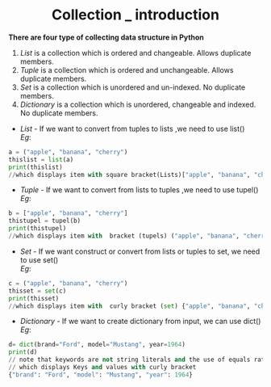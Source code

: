 <h1 align="center">Collection _ introduction</h1>

**There are four type of collecting data structure in Python**

1. *List* is a collection which is ordered and changeable. Allows duplicate members.
2. *Tuple* is a collection which is ordered and unchangeable. Allows duplicate members.
3. *Set* is a collection which is unordered and un-indexed. No duplicate members.
4. *Dictionary* is a collection which is unordered, changeable and indexed. No duplicate members.

* *List* - If we want to convert from tuples to lists ,we need to use list() <br />
 *Eg*: 	
```python
a = ("apple", "banana", "cherry") 
thislist = list(a) 
print(thislist) 
//which displays item with square bracket(Lists)["apple", "banana", "cherry"]
```

* *Tuple* - If we want to convert from lists to tuples ,we need to use tupel() <br />
 *Eg*: 	
```python
b = ["apple", "banana", "cherry"] 			
thistupel = tupel(b) 
print(thistupel) 
//which displays item with  bracket (tupels) ("apple", "banana", "cherry")
```

* *Set* - If we want construct or convert from lists or tuples to set, we need to use set() <br />
*Eg*:	
```python
c = ("apple", "banana", "cherry") 
thisset = set(c) 
print(thisset) 
//which displays item with  curly bracket (set) {"apple", "banana", "cherry"}
```

* *Dictionary* - If we want to create dictionary from input, we can use dict() <br />
*Eg*:	
```python
d= dict(brand="Ford", model="Mustang", year=1964) 
print(d)  
// note that keywords are not string literals and the use of equals rather than colon for the assignment
// which displays Keys and values with curly bracket
{"brand": "Ford", "model": "Mustang", "year": 1964}
```